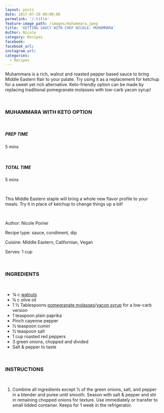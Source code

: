```yaml
---
layout: posts
date: 2017-07-20 00:00:00
permalink: '/:title'
feature-image_path: /images/muhammara.jpeg
title: 'GETTING SAUCY WITH CHEF NICOLE: MUHAMMARA'
Author: Nicole
category: Recipes
facebook:
facebook_url:
instagram_url:
categories:
  - Recipes
---
```


Muhammara is a rich, walnut and roasted pepper based sauce to bring Middle Eastern flair to your palate. Try using it as a replacement for ketchup for a sweet yet rich alternative. Keto-friendly option can be made by replacing traditional pomegranate molasses with low-carb yacon syrup!

&nbsp;

### MUHAMMARA WITH KETO OPTION

&nbsp;

##### PREP TIME

5 mins

&nbsp;

##### TOTAL TIME

5 mins

&nbsp;

This Middle Eastern staple will bring a whole new flavor profile to your meals. Try it in place of ketchup to change things up a bit!

&nbsp;

Author: Nicole Poirier

Recipe type: sauce, condiment, dip

Cuisine: Middle Eastern, Californian, Vegan

Serves: 1 cup

&nbsp;

### INGREDIENTS

&nbsp;

* ¾ c [walnuts](https://www.amazon.com/gp/product/B000N1ZB6Y/ref=as_li_tl?ie=UTF8&amp;camp=1789&amp;creative=9325&amp;creativeASIN=B000N1ZB6Y&amp;linkCode=as2&amp;tag=bychefnicole-20&amp;linkId=7f28a119fa8c6ea05cca960733b9b794)
* ¼ c olive oil
* 1 ½ Tablespoons [pomegranate molasses](https://www.amazon.com/gp/product/B06W9G3W2L/ref=as_li_tl?ie=UTF8&amp;camp=1789&amp;creative=9325&amp;creativeASIN=B06W9G3W2L&amp;linkCode=as2&amp;tag=bychefnicole-20&amp;linkId=b5e1ad671ee8eec38b605d37388ac695)/[yacon syrup](https://www.amazon.com/gp/product/B00GOFSEGC/ref=as_li_tl?ie=UTF8&amp;camp=1789&amp;creative=9325&amp;creativeASIN=B00GOFSEGC&amp;linkCode=as2&amp;tag=bychefnicole-20&amp;linkId=3ff0729bc456ed5608bf0345cd7e82ca) for a low-carb version
* 1 teaspoon plain paprika
* Pinch cayenne pepper
* ½ teaspoon cumin
* ½ teaspoon salt
* 1 cup roasted red peppers
* 3 green onions, chopped and divided
* Salt & pepper to taste

&nbsp;

### INSTRUCTIONS

&nbsp;

1. Combine all ingredients except ½ of the green onions, salt, and pepper in a blender and puree until smooth. Season with salt & pepper and stir in remaining chopped onions for texture. Use immediately or transfer to small lidded container. Keeps for 1 week in the refrigerator.

